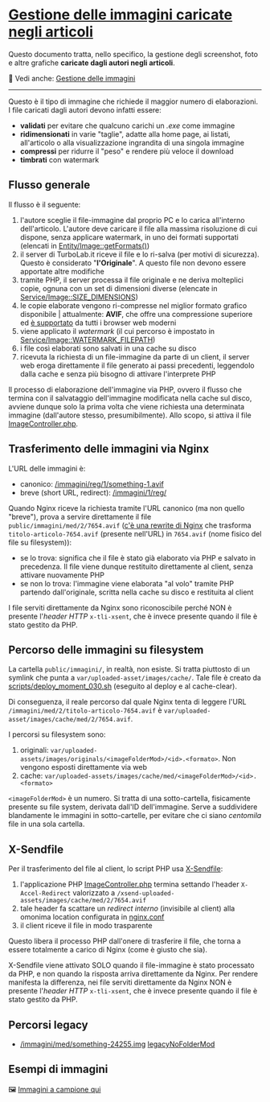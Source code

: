 # [Gestione delle immagini caricate negli articoli](https://github.com/TurboLabIt/TurboLab.it/blob/main/docs/images-articles.md)

Questo documento tratta, nello specifico, la gestione degli screenshot, foto e altre grafiche **caricate dagli autori negli articoli**.

🔗 Vedi anche: [Gestione delle immagini](https://github.com/TurboLabIt/TurboLab.it/blob/main/docs/images.md)

---

Questo è il tipo di immagine che richiede il maggior numero di elaborazioni. I file caricati dagli autori devono infatti essere:

- **validati** per evitare che qualcuno carichi un *.exe* come immagine
- **ridimensionati** in varie "taglie", adatte alla home page, ai listati, all'articolo o alla visualizzazione ingrandita di una singola immagine
- **compressi** per ridurre il "peso" e rendere più veloce il download
- **timbrati** con watermark


## Flusso generale

Il flusso è il seguente:

1. l'autore sceglie il file-immagine dal proprio PC e lo carica all'interno dell'articolo. L'autore deve caricare il file alla massima risoluzione di cui dispone, senza applicare watermark, in uno dei formati supportati (elencati in [Entity/Image::getFormats()](https://github.com/TurboLabIt/TurboLab.it/blob/main/src/Entity/Cms/Image.php))
2. il server di TurboLab.it riceve il file e lo ri-salva (per motivi di sicurezza). Questo è considerato "**l'Originale**". A questo file non devono essere apportate altre modifiche
3. tramite PHP, il server processa il file originale e ne deriva molteplici copie, ognuna con un set di dimensioni diverse (elencate in [Service/Image::SIZE_DIMENSIONS](https://github.com/TurboLabIt/TurboLab.it/blob/main/src/Service/Cms/Image.php))
4. le copie elaborate vengono ri-compresse nel miglior formato grafico disponibile | attualmente: **AVIF**, che offre una compressione superiore ed [è supportato](https://caniuse.com/avif) da tutti i browser web moderni
5. viene applicato il *watermark* (il cui percorso è impostato in [Service/Image::WATERMARK_FILEPATH](https://github.com/TurboLabIt/TurboLab.it/blob/main/src/Service/Cms/Image.php))
6. i file così elaborati sono salvati in una cache su disco
7. ricevuta la richiesta di un file-immagine da parte di un client, il server web eroga direttamente il file generato ai passi precedenti, leggendolo dalla cache e senza più bisogno di attivare l'interprete PHP

Il processo di elaborazione dell'immagine via PHP, ovvero il flusso che termina con il salvataggio dell'immagine modificata nella cache sul disco, avviene dunque solo la prima volta che viene richiesta una determinata immagine (dall'autore stesso, presumibilmente). Allo scopo, si attiva il file [ImageController.php](https://github.com/TurboLabIt/TurboLab.it/blob/main/src/Controller/ImageController.php).


## Trasferimento delle immagini via Nginx

L'URL delle immagini è:

- canonico: [/immagini/reg/1/something-1.avif](https://turbolab.it/immagini/reg/1/t-turbolab.it-1.avif)
- breve (short URL, redirect): [/immagini/1/reg/](https://turbolab.it/immagini/1/reg/)

Quando Nginx riceve la richiesta tramite l'URL canonico (ma non quello "breve"), prova a servire direttamente il file `public/immagini/med/2/7654.avif` ([c'è una rewrite di Nginx](https://github.com/TurboLabIt/TurboLab.it/blob/main/config/custom/nginx.conf) che trasforma `titolo-articolo-7654.avif` (presente nell'URL) in `7654.avif` (nome fisico del file su filesystem)):

- se lo trova: significa che il file è stato già elaborato via PHP e salvato in precedenza. Il file viene dunque restituito direttamente al client, senza attivare nuovamente PHP
- se non lo trova: l'immagine viene elaborata "al volo" tramite PHP partendo dall'originale, scritta nella cache su disco e restituita al client

I file serviti direttamente da Nginx sono riconoscibile perché NON è presente l'*header HTTP* `x-tli-xsent`, che è invece presente quando il file è stato gestito da PHP.


## Percorso delle immagini su filesystem

La cartella `public/immagini/`, in realtà, non esiste. Si tratta piuttosto di un symlink che punta a `var/uploaded-asset/images/cache/`. Tale file è creato da [scripts/deploy_moment_030.sh](https://github.com/TurboLabIt/TurboLab.it/blob/main/scripts/deploy_moment_030.sh) (eseguito al deploy e al cache-clear).

Di conseguenza, il reale percorso dal quale Nginx tenta di leggere l'URL `/immagini/med/2/titolo-articolo-7654.avif` è `var/uploaded-asset/images/cache/med/2/7654.avif`.

I percorsi su filesystem sono:

1. originali: `var/uploaded-assets/images/originals/<imageFolderMod>/<id>.<formato>`. Non vengono esposti direttamente via web
2. cache: `var/uploaded-assets/images/cache/med/<imageFolderMod>/<id>.<formato>`

`<imageFolderMod>` è un numero. Si tratta di una sotto-cartella, fisicamente presente su file system, derivata dall'ID dell'immagine. Serve a suddividere blandamente le immagini in sotto-cartelle, per evitare che ci siano *centomila* file in una sola cartella.


## X-Sendfile

Per il trasferimento del file al client, lo script PHP usa [X-Sendfile](https://www.nginx.com/resources/wiki/start/topics/examples/xsendfile/):

1. l'applicazione PHP [ImageController.php](https://github.com/TurboLabIt/TurboLab.it/blob/main/src/Controller/ImageController.php) termina settando l'header `X-Accel-Redirect` valorizzato a `/xsend-uploaded-assets/images/cache/med/2/7654.avif`
2. tale header fa scattare un *redirect interno* (invisibile al client) alla omonima location configurata in [nginx.conf](https://github.com/TurboLabIt/TurboLab.it/blob/main/config/custom/nginx.conf)
3. il client riceve il file in modo trasparente

Questo libera il processo PHP dall'onere di trasferire il file, che torna a essere totalmente a carico di Nginx (come è giusto che sia).

X-Sendfile viene attivato SOLO quando il file-immagine è stato processato da PHP, e non quando la risposta arriva direttamente da Nginx. Per rendere manifesta la differenza, nei file serviti direttamente da Nginx NON è presente l'*header HTTP* `x-tli-xsent`, che è invece presente quando il file è stato gestito da PHP.


## Percorsi legacy

- [/immagini/med/something-24255.img](https://turbolab.it/immagini/med/something-24255.img) [legacyNoFolderMod](https://github.com/TurboLabIt/TurboLab.it/blob/main/src/Controller/ImageController.php)


## Esempi di immagini

🖼 [Immagini a campione qui](https://turbolab.it/1939)
